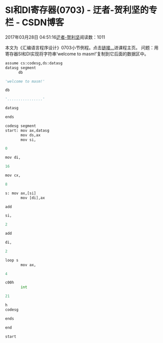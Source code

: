 
# SI和DI寄存器(0703) - 迂者-贺利坚的专栏 - CSDN博客

2017年03月28日 04:51:16[迂者-贺利坚](https://me.csdn.net/sxhelijian)阅读数：1011


本文为《汇编语言程序设计》0703小节例程。点击[链接…](http://blog.csdn.net/sxhelijian/article/details/56671827)进课程主页。
问题：用寄存器SI和DI实现将字符串‘welcome to masm!’复制到它后面的数据区中。
```python
assume cs:codesg,ds:datasg
datasg segment
      db
```
```python
'welcome to masm!'
```
```python
db
```
```python
'................'
```
```python
datasg
```
```python
ends
```
```python
codesg segment
start: mov ax,datasg
       mov ds,ax
       mov si,
```
```python
0
```
```python
mov di,
```
```python
16
```
```python
mov cx,
```
```python
8
```
```python
s: mov ax,[si]
       mov [di],ax
```
```python
add
```
```python
si,
```
```python
2
```
```python
add
```
```python
di,
```
```python
2
```
```python
loop s
       mov ax,
```
```python
4
```
```python
c00h
       int
```
```python
21
```
```python
h
codesg
```
```python
ends
```
```python
end
```
```python
start
```

